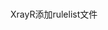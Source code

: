 <br>XrayR添加rulelist文件</br>
```wget https://raw.githubusercontent.com/idkwhoops/Rulelist4XrayR/main/rulelist.yml -O /etc/XrayR/rulelist
